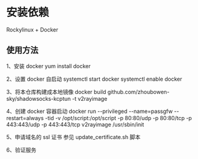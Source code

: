 # 安装依赖
Rockylinux + Docker 

## 使用方法
1、安装 docker 
yum install docker

2、设置 docker 自启动
systemctl start docker
systemctl enable docker

3、将本仓库构建成本地镜像
docker build github.com/zhoubowen-sky/shadowsocks-kcptun -t v2rayimage

4、创建 docker 容器启动
docker run --privileged --name=passgfw  --restart=always -tid -v /opt/script:/opt/script  -p 80:80/udp -p 80:80/tcp  -p 443:443/udp -p 443:443/tcp v2rayimage /usr/sbin/init

5、申请域名的 ssl 证书
参见 update_certificate.sh 脚本

6、验证服务

